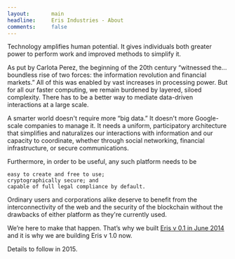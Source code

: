 ```yaml
---
layout:       main
headline:     Eris Industries - About
comments:     false
---
```

 
Technology amplifies human potential. It gives individuals both greater power to perform work and improved methods to simplify it.

As put by Carlota Perez, the beginning of the 20th century “witnessed the... boundless rise of two forces: the information revolution and financial markets.” All of this was enabled by vast increases in processing power. But for all our faster computing, we remain burdened by layered, siloed complexity. There has to be a better way to mediate data-driven interactions at a large scale.

A smarter world doesn't require more “big data.” It doesn't more Google-scale companies to manage it. It needs a uniform, participatory architecture that simplifies and naturalizes our interactions with information and our capacity to coordinate, whether through social networking, financial infrastructure, or secure communications.

Furthermore, in order to be useful, any such platform needs to be 

    easy to create and free to use; 
    cryptographically secure; and
    capable of full legal compliance by default. 
    
Ordinary users and corporations alike deserve to benefit from the interconnectivity of the web and the security of the blockchain without the drawbacks of either platform as they're currently used.  

We’re here to make that happen. That’s why we built [Eris v 0.1 in June 2014](https://eris.projectdouglas.org) and it is why we are building Eris v 1.0 now. 

Details to follow in 2015.
